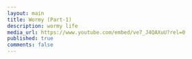 ```yaml
---
layout: main
title: Wormy (Part-1)
description: wormy life
media_url: https://www.youtube.com/embed/ve7_J4QAXuU?rel=0
published: true
comments: false
---
```

